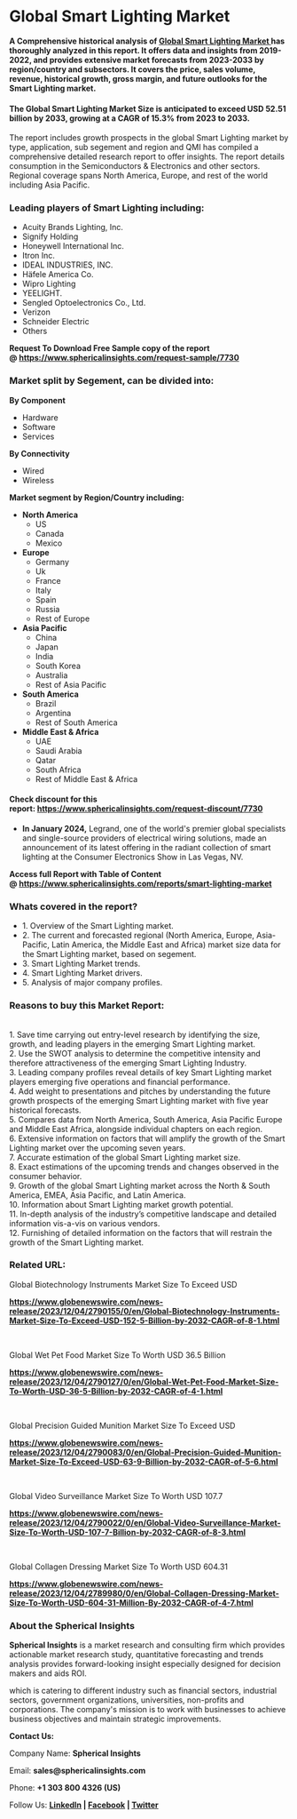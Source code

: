 <h1 class="news-post-title">Global Smart Lighting Market</h1>
<p><strong>A Comprehensive historical analysis of&nbsp;<a href="https://www.sphericalinsights.com/reports/smart-lighting-market" target="_blank" rel="noreferrer noopener">Global Smart Lighting Market&nbsp;</a>has thoroughly analyzed in this report. It offers data and insights from 2019-2022, and provides extensive market forecasts from 2023-2033 by region/country and subsectors. It covers the price, sales volume, revenue, historical growth, gross margin, and future outlooks for the Smart Lighting market.</strong></p>
<h4><strong>The Global Smart Lighting Market Size is anticipated to exceed USD 52.51 billion by 2033, growing at a CAGR of 15.3% from 2023 to 2033.</strong></h4>
<p>The report includes growth prospects in the global Smart Lighting market by type, application, sub segement and region and QMI has compiled a comprehensive detailed research report to offer insights. The report details consumption in the Semiconductors &amp; Electronics and other sectors. Regional coverage spans North America, Europe, and rest of the world including Asia Pacific.</p>
<h3><strong>Leading players of Smart Lighting including:</strong></h3>
<ul>
<li>Acuity Brands Lighting, Inc.</li>
<li>Signify Holding</li>
<li>Honeywell International Inc.</li>
<li>Itron Inc.</li>
<li>IDEAL INDUSTRIES, INC.</li>
<li>H&auml;fele America Co.</li>
<li>Wipro Lighting</li>
<li>YEELIGHT.</li>
<li>Sengled Optoelectronics Co., Ltd.</li>
<li>Verizon</li>
<li>Schneider Electric</li>
<li>Others</li>
</ul>
<p><strong>Request To Download Free Sample copy of the report @&nbsp;<a href="https://www.sphericalinsights.com/request-sample/7730">https://www.sphericalinsights.com/request-sample/7730</a></strong></p>
<h3><strong>Market split by Segement, can be divided into:</strong></h3>
<p><strong>By Component</strong></p>
<ul>
<li>Hardware</li>
<li>Software</li>
<li>Services</li>
</ul>
<p><strong>By</strong><strong>&nbsp;Connectivity</strong></p>
<ul>
<li>Wired</li>
<li>Wireless</li>
</ul>
<p><strong>Market segment by Region/Country including:</strong></p>
<ul>
<li><strong>North America</strong>
<ul>
<li>US</li>
<li>Canada</li>
<li>Mexico</li>
</ul>
</li>
<li><strong>Europe</strong>
<ul>
<li>Germany</li>
<li>Uk</li>
<li>France</li>
<li>Italy</li>
<li>Spain</li>
<li>Russia</li>
<li>Rest of Europe</li>
</ul>
</li>
<li><strong>Asia Pacific</strong>
<ul>
<li>China</li>
<li>Japan</li>
<li>India</li>
<li>South Korea</li>
<li>Australia</li>
<li>Rest of Asia Pacific</li>
</ul>
</li>
<li><strong>South America</strong>
<ul>
<li>Brazil</li>
<li>Argentina</li>
<li>Rest of South America</li>
</ul>
</li>
<li><strong>Middle East &amp; Africa</strong>
<ul>
<li>UAE</li>
<li>Saudi Arabia</li>
<li>Qatar</li>
<li>South Africa</li>
<li>Rest of Middle East &amp; Africa</li>
</ul>
</li>
</ul>
<h4>Check discount for this report:&nbsp;<a href="https://www.sphericalinsights.com/request-discount/7730">https://www.sphericalinsights.com/request-discount/7730</a></h4>
<ul>
<li><strong>In January 2024,</strong>&nbsp;Legrand, one of the world's premier global specialists and single-source providers of electrical wiring solutions, made an announcement of its latest offering in the radiant collection of smart lighting at the Consumer Electronics Show in Las Vegas, NV.</li>
</ul>
<p><strong>Access full Report with Table of Content @&nbsp;<a href="https://www.sphericalinsights.com/reports/smart-lighting-market">https://www.sphericalinsights.com/reports/smart-lighting-market</a>&nbsp;</strong></p>
<h3><strong>Whats covered in the report?</strong></h3>
<ul>
<li>1. Overview of the Smart Lighting market.</li>
<li>2. The current and forecasted regional (North America, Europe, Asia-Pacific, Latin America, the Middle East and Africa) market size data for the Smart Lighting market, based on segement.</li>
<li>3. Smart Lighting Market trends.</li>
<li>4. Smart Lighting Market drivers.</li>
<li>5. Analysis of major company profiles.</li>
</ul>
<h3><strong>Reasons to buy this Market Report:</strong></h3>
<p><br />1. Save time carrying out entry-level research by identifying the size, growth, and leading players in the emerging Smart Lighting market.<br />2. Use the SWOT analysis to determine the competitive intensity and therefore attractiveness of the emerging Smart Lighting Industry.<br />3. Leading company profiles reveal details of key Smart Lighting market players emerging five operations and financial performance.<br />4. Add weight to presentations and pitches by understanding the future growth prospects of the emerging Smart Lighting market with five year historical forecasts.<br />5. Compares data from North America, South America, Asia Pacific Europe and Middle East Africa, alongside individual chapters on each region.<br />6. Extensive information on factors that will amplify the growth of the Smart Lighting market over the upcoming seven years.<br />7. Accurate estimation of the global Smart Lighting market size.<br />8. Exact estimations of the upcoming trends and changes observed in the consumer behavior.<br />9. Growth of the global Smart Lighting market across the North &amp; South America, EMEA, Asia Pacific, and Latin America.<br />10. Information about Smart Lighting market growth potential.<br />11. In-depth analysis of the industry&rsquo;s competitive landscape and detailed information vis-a-vis on various vendors.<br />12. Furnishing of detailed information on the factors that will restrain the growth of the Smart Lighting market.</p>
<h3><strong>Related URL:</strong></h3>
<p>Global Biotechnology Instruments Market Size To Exceed USD</p>
<p><strong><a href="https://www.globenewswire.com/news-release/2023/12/04/2790155/0/en/Global-Biotechnology-Instruments-Market-Size-To-Exceed-USD-152-5-Billion-by-2032-CAGR-of-8-1.html">https://www.globenewswire.com/news-release/2023/12/04/2790155/0/en/Global-Biotechnology-Instruments-Market-Size-To-Exceed-USD-152-5-Billion-by-2032-CAGR-of-8-1.html</a>&nbsp;</strong></p>
<p>&nbsp;</p>
<p>Global Wet Pet Food Market Size To Worth USD 36.5 Billion</p>
<p><strong><a href="https://www.globenewswire.com/news-release/2023/12/04/2790127/0/en/Global-Wet-Pet-Food-Market-Size-To-Worth-USD-36-5-Billion-by-2032-CAGR-of-4-1.html">https://www.globenewswire.com/news-release/2023/12/04/2790127/0/en/Global-Wet-Pet-Food-Market-Size-To-Worth-USD-36-5-Billion-by-2032-CAGR-of-4-1.html</a>&nbsp;</strong></p>
<p>&nbsp;</p>
<p>Global Precision Guided Munition Market Size To Exceed USD</p>
<p><strong><a href="https://www.globenewswire.com/news-release/2023/12/04/2790083/0/en/Global-Precision-Guided-Munition-Market-Size-To-Exceed-USD-63-9-Billion-by-2032-CAGR-of-5-6.html">https://www.globenewswire.com/news-release/2023/12/04/2790083/0/en/Global-Precision-Guided-Munition-Market-Size-To-Exceed-USD-63-9-Billion-by-2032-CAGR-of-5-6.html</a>&nbsp;</strong></p>
<p>&nbsp;</p>
<p>Global Video Surveillance Market Size To Worth USD 107.7</p>
<p><strong><a href="https://www.globenewswire.com/news-release/2023/12/04/2790022/0/en/Global-Video-Surveillance-Market-Size-To-Worth-USD-107-7-Billion-by-2032-CAGR-of-8-3.html">https://www.globenewswire.com/news-release/2023/12/04/2790022/0/en/Global-Video-Surveillance-Market-Size-To-Worth-USD-107-7-Billion-by-2032-CAGR-of-8-3.html</a>&nbsp;</strong></p>
<p>&nbsp;</p>
<p>Global Collagen Dressing Market Size To Worth USD 604.31</p>
<p><strong><a href="https://www.globenewswire.com/news-release/2023/12/04/2789980/0/en/Global-Collagen-Dressing-Market-Size-To-Worth-USD-604-31-Million-By-2032-CAGR-of-4-7.html">https://www.globenewswire.com/news-release/2023/12/04/2789980/0/en/Global-Collagen-Dressing-Market-Size-To-Worth-USD-604-31-Million-By-2032-CAGR-of-4-7.html</a>&nbsp;</strong></p>
<h3><strong>About the Spherical Insights</strong></h3>
<p><strong>Spherical Insights</strong>&nbsp;is a market research and consulting firm which provides actionable market research study, quantitative forecasting and trends analysis provides forward-looking insight especially designed for decision makers and aids ROI.</p>
<p>which is catering to different industry such as financial sectors, industrial sectors, government organizations, universities, non-profits and corporations. The company's mission is to work with businesses to achieve business objectives and maintain strategic improvements.</p>
<p><strong>Contact Us:</strong></p>
<p>Company Name:&nbsp;<strong>Spherical Insights</strong></p>
<p>Email:&nbsp;<strong>sales@sphericalinsights.com</strong></p>
<p>Phone:&nbsp;<strong>+1 303 800 4326 (US)</strong></p>
<p>Follow Us:&nbsp;<strong><a href="https://www.linkedin.com/company/spherical-insight/"><u>LinkedIn</u></a>&nbsp;|&nbsp;<a href="https://www.facebook.com/sphericalinsights22"><u>Facebook</u></a>&nbsp;|&nbsp;<a href="https://twitter.com/SInsights_US"><u>Twitter</u></a></strong></p>
